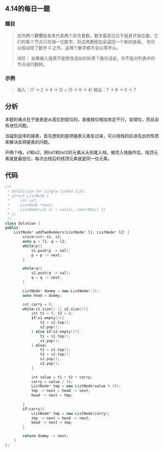 ## 4.14的每日一题

### 题目
> 给你两个**非空**链表来代表两个非负整数。数字最高位位于链表开始位置。它们的每个节点只存储一位数字。将这两数相加会返回一个新的链表。
> 你可以假设除了数字 0 之外，这两个数字都不会以零开头。
> 
> 进阶：
> 如果输入链表不能修改该如何处理？换句话说，你不能对列表中的节点进行翻转。

### 示例
> 输入：(7 -> 2 -> 4 -> 3) + (5 -> 6 -> 4)
> 输出：7 -> 8 -> 0 -> 7

## 分析
本题的难点在于链表是从高位到低位的，直接按位相加肯定不行，会错位，而且会有进位问题。

当碰到逆序的链表，首先想到的是把链表元素反过来，可以用栈的后进先出的性质来解决反转链表的问题。

开两个栈，s1和s2，把list1和list2的元素从头到尾入栈，做完入栈操作后，栈顶元素就是最低位，每次出栈后的栈顶元素就是同一位元素。

## 代码

```cpp
/**
 * Definition for singly-linked list.
 * struct ListNode {
 *     int val;
 *     ListNode *next;
 *     ListNode(int x) : val(x), next(NULL) {}
 * };
 */
class Solution {
public:
    ListNode* addTwoNumbers(ListNode* l1, ListNode* l2) {
		stack<int> s1, s2;
		auto p = l1, q = l2;
		while(p){
			s1.push(p -> val);
			p = p -> next;
		}

		while(q){
			s2.push(q -> val);
			q = q -> next;
		}

		ListNode* dummy = new ListNode(-1);
		auto head = dummy;

		int carry = 0;
		while(s1.size() || s2.size()){
			int t1 = 0, t2 = 0;
			if(s1.empty()){
				t2 = s2.top();
				s2.pop();
			} else if(s2.empty()){
				t1 = s1.top();
				s1.pop();
			} else{
				t1 = s1.top();
				t2 = s2.top();
				s1.pop();
				s2.pop();	
			}
            
			int value = t1 + t2 + carry;
			carry = value / 10;
			ListNode* tmp = new ListNode(value % 10);
			tmp -> next = head -> next;
			head -> next = tmp;
            
		}
		if(carry){
			ListNode* tmp = new ListNode(carry);
			tmp -> next = head -> next;
			head -> next = tmp;
		}

		return dummy -> next;
    }
};
```
